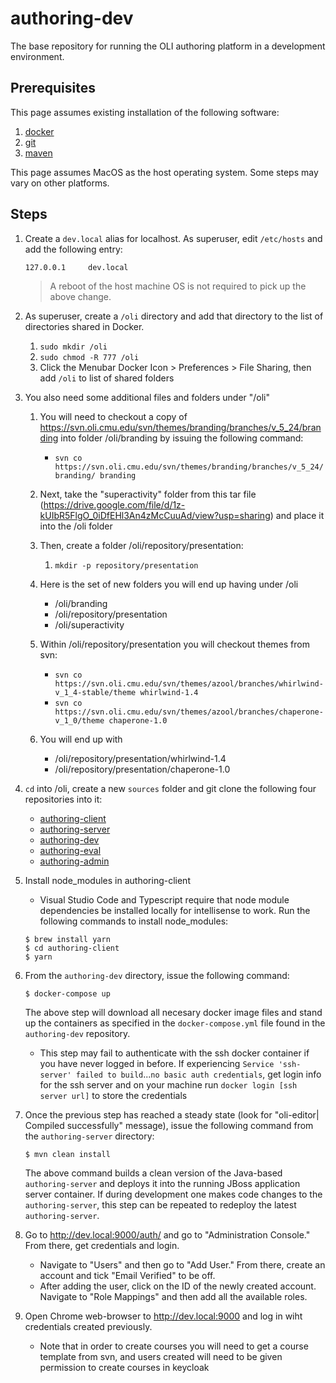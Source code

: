 # authoring-dev
The base repository for running the OLI authoring platform in a
development environment. 

 ## Prerequisites

 This page assumes existing installation of the following software:

 1. [docker](https://www.docker.com/docker-mac)
2. [git](https://www.atlassian.com/git/tutorials/install-git)
3. [maven](https://www.mkyong.com/maven/install-maven-on-mac-osx)

 This page assumes MacOS as the host operating system.  Some steps
may vary on other platforms.

 ## Steps

 1. Create a `dev.local` alias for localhost.  As superuser, edit `/etc/hosts`
and add the following entry:
    ```
    127.0.0.1     dev.local
    ```
    > A reboot of the host machine OS is not required to pick up the above change.
 1. As superuser, create a `/oli` directory and add that directory to the list
of directories shared in Docker.

     1. ```sudo mkdir /oli```
    1. ```sudo chmod -R 777 /oli```
    1. Click the Menubar Docker Icon > Preferences > File Sharing, then add ```/oli``` to list of shared folders

 1. You also need some additional files and folders under "/oli"
    1. You will need to checkout a copy of https://svn.oli.cmu.edu/svn/themes/branding/branches/v_5_24/branding into folder /oli/branding by issuing the following command:

         * ```svn co https://svn.oli.cmu.edu/svn/themes/branding/branches/v_5_24/branding/ branding```

     1. Next, take the "superactivity" folder from this tar file (https://drive.google.com/file/d/1z-kUIbR5FlgO_0iDfEHl3An4zMcCuuAd/view?usp=sharing) and place it into the /oli folder
    1. Then, create a folder /oli/repository/presentation:
        1. ```mkdir -p repository/presentation```
    1. Here is the set of new folders you will end up having under /oli
        * /oli/branding
        * /oli/repository/presentation
        * /oli/superactivity
    1. Within /oli/repository/presentation you will checkout themes from svn:
        * ```svn co https://svn.oli.cmu.edu/svn/themes/azool/branches/whirlwind-v_1_4-stable/theme whirlwind-1.4```
        * ```svn co https://svn.oli.cmu.edu/svn/themes/azool/branches/chaperone-v_1_0/theme chaperone-1.0```
    1. You will end up with
        * /oli/repository/presentation/whirlwind-1.4
        * /oli/repository/presentation/chaperone-1.0

 1. `cd` into /oli, create a new `sources` folder and git clone the following four repositories into it:
    * [authoring-client](https://github.com/Simon-Initiative/authoring-client)
    * [authoring-server](https://github.com/Simon-Initiative/authoring-server)
    * [authoring-dev](https://github.com/Simon-Initiative/authoring-dev)
    * [authoring-eval](https://github.com/Simon-Initiative/authoring-eval)
    * [authoring-admin](https://github.com/Simon-Initiative/authoring-admin)

 1. Install node_modules in authoring-client
    * Visual Studio Code and Typescript require that node module dependencies be installed locally for intellisense to work. Run the following commands to install node_modules:

     ```
    $ brew install yarn
    $ cd authoring-client
    $ yarn
    ```

 1. From the `authoring-dev` directory, issue the following command:

     ```
    $ docker-compose up
    ```

     The above step will download all necesary docker image files and stand up the containers as
    specified in the `docker-compose.yml` file found in the `authoring-dev` repository.

       * This step may fail to authenticate with the ssh docker container if you have never logged in before. If experiencing `Service 'ssh-server' failed to build`...`no basic auth credentials`, get login info for the ssh server and on your machine run `docker login [ssh server url]` to store the credentials

 1. Once the previous step has reached a steady state (look for "oli-editor| Compiled successfully"
message), issue the following command from the `authoring-server` directory:

     ```
    $ mvn clean install
    ```

     The above command builds a clean version of the Java-based `authoring-server` and deploys it
    into the running JBoss application server container. If during development one makes
    code changes to the `authoring-server`, this step can be repeated to redeploy the
    latest `authoring-server`.

 1. Go to <http://dev.local:9000/auth/> and go to "Administration Console." From there, get credentials and login.
    * Navigate to "Users" and then go to "Add User." From there, create an account and tick "Email Verified" to be off. 
    * After adding the user, click on the ID of the newly created account. Navigate to "Role Mappings" and then add all the available roles. 

 1. Open Chrome web-browser to <http://dev.local:9000> and log in wiht credentials created previously.
    * Note that in order to create courses you will need to get a course template from svn, and users created will need to be given permission to create courses in keycloak
